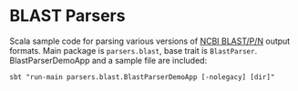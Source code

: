# BLAST Parsers

Scala sample code for parsing various versions of [NCBI BLAST/P/N](https://en.wikipedia.org/wiki/BLAST) output formats.
Main package is `parsers.blast`, base trait is `BlastParser`.
BlastParserDemoApp and a sample file are included:
```
sbt "run-main parsers.blast.BlastParserDemoApp [-nolegacy] [dir]"
```

